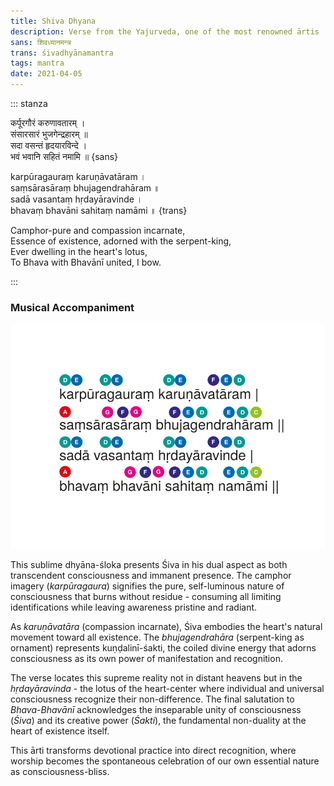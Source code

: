 ```yaml
---
title: Shiva Dhyana
description: Verse from the Yajurveda, one of the most renowned ārtis
sans: शिवध्यानमन्त्र
trans: śivadhyānamantra
tags: mantra
date: 2021-04-05
---
```


::: stanza

कर्पूरगौरं करुणावतारम् ।  
संसारसारं भुजगेन्द्रहारम् ॥  
सदा वसन्तं हृदयारविन्दे ।  
भवं भवानि सहितं नमामि ॥ {sans}

karpūragauraṃ karuṇāvatāram ।  
saṃsārasāraṃ bhujagendrahāram ॥  
sadā vasantaṃ hṛdayāravinde ।  
bhavaṃ bhavāni sahitaṃ namāmi ॥ {trans}

Camphor-pure and compassion incarnate,  
Essence of existence, adorned with the serpent-king,  
Ever dwelling in the heart's lotus,  
To Bhava with Bhavānī united, I bow.

:::

### Musical Accompaniment

![no-shadow](./karpura-gauram.svg)

This sublime dhyāna-śloka presents Śiva in his dual aspect as both transcendent consciousness and immanent presence. The camphor imagery (_karpūragaura_) signifies the pure, self-luminous nature of consciousness that burns without residue - consuming all limiting identifications while leaving awareness pristine and radiant.

As _karuṇāvatāra_ (compassion incarnate), Śiva embodies the heart's natural movement toward all existence. The _bhujagendrahāra_ (serpent-king as ornament) represents kuṇḍalinī-śakti, the coiled divine energy that adorns consciousness as its own power of manifestation and recognition.

The verse locates this supreme reality not in distant heavens but in the _hṛdayāravinda_ - the lotus of the heart-center where individual and universal consciousness recognize their non-difference. The final salutation to _Bhava-Bhavānī_ acknowledges the inseparable unity of consciousness (_Śiva_) and its creative power (_Śakti_), the fundamental non-duality at the heart of existence itself.

This ārti transforms devotional practice into direct recognition, where worship becomes the spontaneous celebration of our own essential nature as consciousness-bliss.
